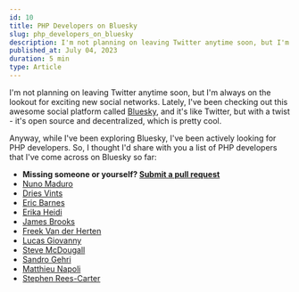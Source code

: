 ```yaml
---
id: 10
title: PHP Developers on Bluesky
slug: php_developers_on_bluesky
description: I'm not planning on leaving Twitter anytime soon, but I'm always on the lookout for exciting new social networks. Lately, I've been checking out this awesome social platform called Bluesky, and it's like Twitter, but with a twist - it's open source and decentralized, which is pretty cool.
published_at: July 04, 2023
duration: 5 min
type: Article
---
```


I'm not planning on leaving Twitter anytime soon, but I'm always on the lookout for exciting new social networks. Lately, I've been checking out this awesome social platform called [Bluesky](https://bsky.app/), and it's like Twitter, but with a twist - it's open source and decentralized, which is pretty cool.

Anyway, while I've been exploring Bluesky, I've been actively looking for PHP developers. So, I thought I'd share with you a list of PHP developers that I've come across on Bluesky so far:

- **Missing someone or yourself? [Submit a pull request](https://github.com/nunomaduro/nunomaduro.com/edit/main/content/posts/10.md)**
- [Nuno Maduro](https://bsky.app/profile/nunomaduro.bsky.social)
- [Dries Vints](https://bsky.app/profile/driesvints.bsky.social)
- [Eric Barnes](https://bsky.app/profile/ericlbarnes.bsky.social)
- [Erika Heidi](https://bsky.app/profile/erikaheidi.bsky.social)
- [James Brooks](https://bsky.app/profile/james.brooks.page)
- [Freek Van der Herten](https://bsky.app/profile/freek.bsky.social)
- [Lucas Giovanny](https://bsky.app/profile/lucasgiovanny.bsky.social)
- [Steve McDougall](https://bsky.app/profile/juststeveking.bsky.social)
- [Sandro Gehri](https://bsky.app/profile/gehrisandro.bsky.social)
- [Matthieu Napoli](https://bsky.app/profile/mnapoli.bsky.social)
- [Stephen Rees-Carter](https://bsky.app/profile/valorin.bsky.social)
